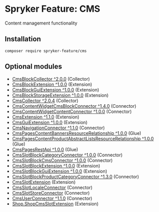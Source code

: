 # Spryker Feature: CMS

Content management functionality

## Installation

```
composer require spryker-feature/cms
```

## Optional modules
- [CmsBlockCollector ^2.0.0](https://github.com/spryker/cms-block-collector) (Collector)
- [CmsBlockExtension ^1.0.0](https://github.com/spryker/cms-block-extension) (Extension)
- [CmsBlockGuiExtension ^1.0.0](https://github.com/spryker/cms-block-gui-extension) (Extension)
- [CmsBlockStorageExtension ^1.0.0](https://github.com/spryker/cms-block-storage-extension) (Extension)
- [CmsCollector ^2.0.4](https://github.com/spryker/cms-collector) (Collector)
- [CmsContentWidgetCmsBlockConnector ^1.4.0](https://github.com/spryker/cms-content-widget-cms-block-connector) (Connector)
- [CmsContentWidgetContentConnector ^1.0.0](https://github.com/spryker/cms-content-widget-content-connector) (Connector)
- [CmsExtension ^1.1.0](https://github.com/spryker/cms-extension) (Extension)
- [CmsGuiExtension ^1.0.0](https://github.com/spryker/cms-gui-extension) (Extension)
- [CmsNavigationConnector ^1.1.0](https://github.com/spryker/cms-navigation-connector) (Connector)
- [CmsPagesContentBannersResourceRelationship ^1.0.0](https://github.com/spryker/cms-pages-content-banners-resource-relationship) (Glue)
- [CmsPagesContentProductAbstractListsResourceRelationship ^1.0.0](https://github.com/spryker/cms-pages-content-product-abstract-lists-resource-relationship) (Glue)
- [CmsPagesRestApi ^1.0.0](https://github.com/spryker/cms-pages-rest-api) (Glue)
- [CmsSlotBlockCategoryConnector ^1.0.0](https://github.com/spryker/cms-slot-block-category-connector) (Connector)
- [CmsSlotBlockCmsConnector ^1.0.0](https://github.com/spryker/cms-slot-block-cms-connector) (Connector)
- [CmsSlotBlockExtension ^1.0.0](https://github.com/spryker/cms-slot-block-extension) (Extension)
- [CmsSlotBlockGuiExtension ^1.0.0](https://github.com/spryker/cms-slot-block-gui-extension) (Extension)
- [CmsSlotBlockProductCategoryConnector ^1.3.0](https://github.com/spryker/cms-slot-block-product-category-connector) (Connector)
- [CmsSlotExtension](https://github.com/spryker/cms-slot-extension) (Extension)
- [CmsSlotLocaleConnector](https://github.com/spryker/cms-slot-locale-connector) (Connector)
- [CmsSlotStoreConnector](https://github.com/spryker/cms-slot-store-connector) (Connector)
- [CmsUserConnector ^1.1.0](https://github.com/spryker/cms-user-connector) (Connector)
- [Shop.ShopCmsSlotExtension](https://github.com/spryker-shop/shop-cms-slot-extension) (Extension)
